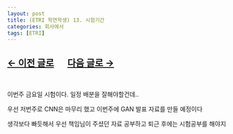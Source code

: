 ```yaml
---
layout: post
title: (ETRI 학연학생) 13. 시험기간
categories: 회사에서
tags: [ETRI]
---
```


## [←  이전 글로](https://maizer2.github.io/회사에서/2022/04/14/(ETRI-학연학생)-12.-PPT-제작.html) 　 [다음 글로 →](https://maizer2.github.io/회사에서/2022/04/23/(ETRI-학연학생)-14.-시험-끝.html)

<br/>

이번주 금요일 시험이다.  일정 배분을 잘해야할건데..

우선 저번주로 CNN은 마무리 했고 이번주에 GAN 발표 자료를 만들 예정이다

생각보다 빠듯해서 우선 책임님이 주셨던 자료 공부하고 퇴근 후에는 시험공부를 해야지